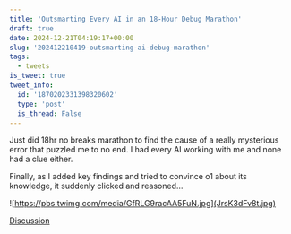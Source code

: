 ```yaml
---
title: 'Outsmarting Every AI in an 18-Hour Debug Marathon'
draft: true
date: 2024-12-21T04:19:17+00:00
slug: '202412210419-outsmarting-ai-debug-marathon'
tags:
  - tweets
is_tweet: true
tweet_info:
  id: '1870202331398320602'
  type: 'post'
  is_thread: False
---
```




Just did 18hr no breaks marathon to find the cause of a really mysterious error that puzzled me to no end. I had every AI working with me and none had a clue either.

Finally, as I added key findings and tried to convince o1 about its knowledge, it suddenly clicked and reasoned…

![https://pbs.twimg.com/media/GfRLG9racAA5FuN.jpg](JrsK3dFv8t.jpg)

[Discussion](https://x.com/sytelus/status/1870202331398320602)

